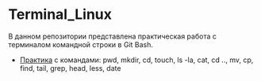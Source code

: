 # Terminal_Linux
В данном репозитории представлена практическая работа с терминалом командной строки в Git Bash.

+ [Практика](https://github.com/Ed-Yunusov/Terminal_Linux/blob/main/Linux%20terminal%20commands_part%201.txt) с командами: pwd, mkdir, cd, touch, ls -la, cat, cd .., mv, cp, find, tail, grep, head, less, date 

